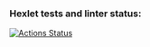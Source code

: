 ### Hexlet tests and linter status:
[![Actions Status](https://github.com/NickyEnglish2/frontend-project-12/actions/workflows/hexlet-check.yml/badge.svg)](https://github.com/NickyEnglish2/frontend-project-12/actions)
